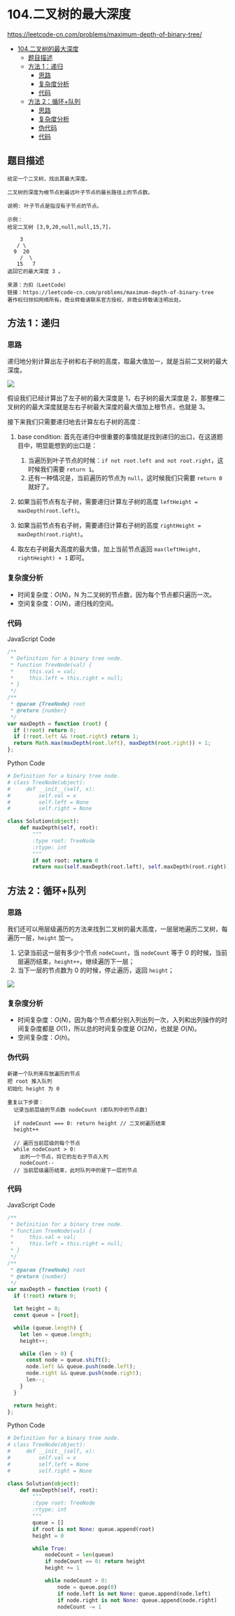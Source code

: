 # 104.二叉树的最大深度

https://leetcode-cn.com/problems/maximum-depth-of-binary-tree/

- [104.二叉树的最大深度](#104dot二叉树的最大深度)
  - [题目描述](#题目描述)
  - [方法 1：递归](#方法-1递归)
    - [思路](#思路)
    - [复杂度分析](#复杂度分析)
    - [代码](#代码)
  - [方法 2：循环+队列](#方法-2循环队列)
    - [思路](#思路-1)
    - [复杂度分析](#复杂度分析-1)
    - [伪代码](#伪代码)
    - [代码](#代码-1)

## 题目描述

```
给定一个二叉树，找出其最大深度。

二叉树的深度为根节点到最远叶子节点的最长路径上的节点数。

说明: 叶子节点是指没有子节点的节点。

示例：
给定二叉树 [3,9,20,null,null,15,7]，

    3
   / \
  9  20
    /  \
   15   7
返回它的最大深度 3 。

来源：力扣（LeetCode）
链接：https://leetcode-cn.com/problems/maximum-depth-of-binary-tree
著作权归领扣网络所有。商业转载请联系官方授权，非商业转载请注明出处。
```

## 方法 1：递归

### 思路

递归地分别计算出左子树和右子树的高度，取最大值加一，就是当前二叉树的最大深度。

![](https://cdn.jsdelivr.net/gh/suukii/91-days-algorithm/assets/maximum_length_of_a_binary_tree_0.png)

假设我们已经计算出了左子树的最大深度是 1，右子树的最大深度是 2，那整棵二叉树的的最大深度就是左右子树最大深度的最大值加上根节点，也就是 3。

接下来我们只需要递归地去计算左右子树的高度：

1. base condition: 首先在递归中很重要的事情就是找到递归的出口，在这道题目中，明显能想到的出口是：

   1. 当遍历到叶子节点的时候：`if not root.left and not root.right`，这时候我们需要 `return 1`。
   2. 还有一种情况是，当前遍历的节点为 `null`，这时候我们只需要 `return 0` 就好了。

2. 如果当前节点有左子树，需要递归计算左子树的高度 `leftHeight = maxDepth(root.left)`。

3. 如果当前节点有右子树，需要递归计算右子树的高度 `rightHeight = maxDepth(root.right)`。

4. 取左右子树最大高度的最大值，加上当前节点返回 `max(leftHeight, rightHeight) + 1` 即可。

### 复杂度分析

- 时间复杂度：$O(N)$，N 为二叉树的节点数，因为每个节点都只遍历一次。
- 空间复杂度：$O(N)$，递归栈的空间。

### 代码

JavaScript Code

```js
/**
 * Definition for a binary tree node.
 * function TreeNode(val) {
 *     this.val = val;
 *     this.left = this.right = null;
 * }
 */
/**
 * @param {TreeNode} root
 * @return {number}
 */
var maxDepth = function (root) {
  if (!root) return 0;
  if (!root.left && !root.right) return 1;
  return Math.max(maxDepth(root.left), maxDepth(root.right)) + 1;
};
```

Python Code

```py
# Definition for a binary tree node.
# class TreeNode(object):
#     def __init__(self, x):
#         self.val = x
#         self.left = None
#         self.right = None

class Solution(object):
    def maxDepth(self, root):
        """
        :type root: TreeNode
        :rtype: int
        """
        if not root: return 0
        return max(self.maxDepth(root.left), self.maxDepth(root.right)) + 1
```

## 方法 2：循环+队列

### 思路

我们还可以用层级遍历的方法来找到二叉树的最大高度，一层层地遍历二叉树，每遍历一层，`height` 加一。

1. 记录当前这一层有多少个节点 `nodeCount`，当 `nodeCount` 等于 0 的时候，当前层遍历结束，`height++`，继续遍历下一层；
2. 当下一层的节点数为 0 的时候，停止遍历，返回 `height`；

![](https://cdn.jsdelivr.net/gh/suukii/91-days-algorithm/assets/maximum_length_of_a_binary_tree_1.png)

### 复杂度分析

- 时间复杂度：$O(N)$，因为每个节点都分别入列出列一次，入列和出列操作的时间复杂度都是 $O(1)$，所以总的时间复杂度是 $O(2N)$，也就是 $O(N)$。
- 空间复杂度：$O(h)$。

### 伪代码

```
新建一个队列来存放遍历的节点
把 root 推入队列
初始化 height 为 0

重复以下步骤：
  记录当前层级的节点数 nodeCount (即队列中的节点数)

  if nodeCount === 0: return height // 二叉树遍历结束
  height++

  // 遍历当前层级的每个节点
  while nodeCount > 0:
    出列一个节点，将它的左右子节点入列
    nodeCount--
  // 当前层级遍历结束，此时队列中的是下一层的节点
```

### 代码

JavaScript Code

```js
/**
 * Definition for a binary tree node.
 * function TreeNode(val) {
 *     this.val = val;
 *     this.left = this.right = null;
 * }
 */
/**
 * @param {TreeNode} root
 * @return {number}
 */
var maxDepth = function (root) {
  if (!root) return 0;

  let height = 0;
  const queue = [root];

  while (queue.length) {
    let len = queue.length;
    height++;

    while (len > 0) {
      const node = queue.shift();
      node.left && queue.push(node.left);
      node.right && queue.push(node.right);
      len--;
    }
  }

  return height;
};
```

Python Code

```py
# Definition for a binary tree node.
# class TreeNode(object):
#     def __init__(self, x):
#         self.val = x
#         self.left = None
#         self.right = None

class Solution(object):
    def maxDepth(self, root):
        """
        :type root: TreeNode
        :rtype: int
        """
        queue = []
        if root is not None: queue.append(root)
        height = 0

        while True:
            nodeCount = len(queue)
            if nodeCount == 0: return height
            height += 1

            while nodeCount > 0:
                node = queue.pop(0)
                if node.left is not None: queue.append(node.left)
                if node.right is not None: queue.append(node.right)
                nodeCount -= 1
```
